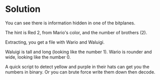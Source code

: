 # Solution

You can see there is information hidden in one of the bitplanes. 

The hint is Red 2, from Mario's color, and the number of brothers (2). 

Extracting, you get a file with Wario and Waluigi. 

Waluigi is tall and long (looking like the number 1). Wario is rounder and wide, looking like the number 0.

A quick script to detect yellow and purple in their hats can get you the numbers in binary. Or you can brute force write them down then decode.

